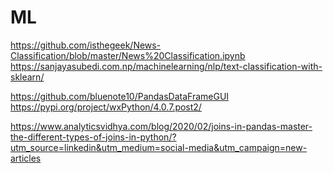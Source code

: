 # ML

https://github.com/isthegeek/News-Classification/blob/master/News%20Classification.ipynb <br>
https://sanjayasubedi.com.np/machinelearning/nlp/text-classification-with-sklearn/ <br>


https://github.com/bluenote10/PandasDataFrameGUI <br>
https://pypi.org/project/wxPython/4.0.7.post2/ <br>

https://www.analyticsvidhya.com/blog/2020/02/joins-in-pandas-master-the-different-types-of-joins-in-python/?utm_source=linkedin&utm_medium=social-media&utm_campaign=new-articles
